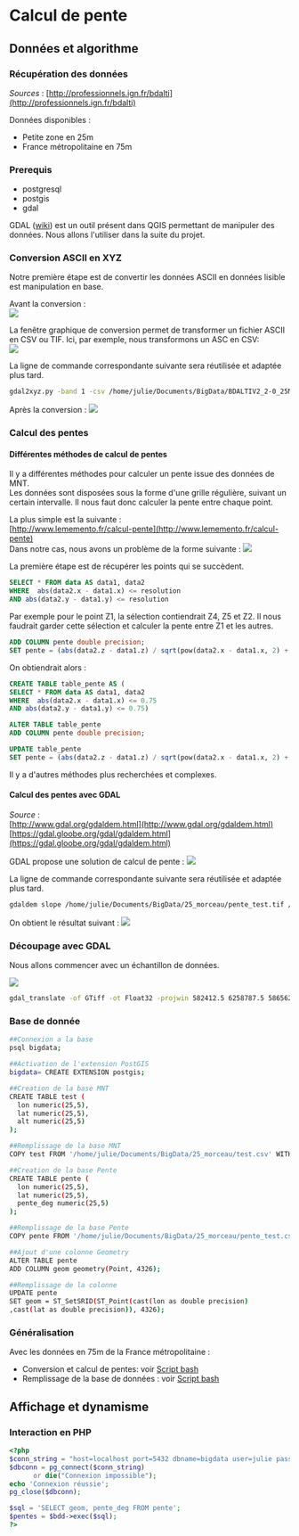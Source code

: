 # Calcul de pente #

## Données et algorithme ##

### Récupération des données ###

*Sources* : [http://professionnels.ign.fr/bdalti](http://professionnels.ign.fr/bdalti)

Données disponibles :
- Petite zone en 25m
- France métropolitaine en 75m

### Prerequis ###

- postgresql
- postgis
- gdal

GDAL ([wiki](https://en.wikipedia.org/wiki/GDAL)) est un outil présent dans QGIS permettant de manipuler des données. Nous allons l'utiliser dans la suite du projet.

### Conversion ASCII en XYZ ###

Notre première étape est de convertir les données ASCII en données lisible est manipulation en base.

Avant la conversion :  
![](./Images/Alti_asc.png)

La fenêtre graphique de conversion permet de transformer un fichier ASCII en CSV ou TIF. Ici, par exemple, nous transformons un ASC en CSV:  
![](./Images/GDAL_conversion.png)

La ligne de commande correspondante suivante sera réutilisée et adaptée plus tard.
```sh
gdal2xyz.py -band 1 -csv /home/julie/Documents/BigData/BDALTIV2_2-0_25M_ASC_LAMB93-IGN69_31_2016-04-04/BDALTIV2/1_DONNEES_LIVRAISON_2016-11-00293/BDALTIV2_MNT_25M_ASC_LAMB93_IGN69_31/BDALTIV2_25M_FXX_0575_6275_MNT_LAMB93_IGN69.asc /home/julie/Documents/BigData/25_morceau/BDALTIV2_25M_FXX_0575_6275_MNT_LAMB93_IGN69.csv
```
Après la conversion :
![](./Images/Alti_csv.png)

### Calcul des pentes ###

#### Différentes méthodes de calcul de pentes ####

Il y a différentes méthodes pour calculer un pente issue des données de MNT.  
Les données sont disposées sous la forme d'une grille régulière, suivant un certain intervalle. Il nous faut donc calculer la pente entre chaque point.

La plus simple est la suivante :   
[http://www.lememento.fr/calcul-pente](http://www.lememento.fr/calcul-pente)  
Dans notre cas, nous avons un problème de la forme suivante :
![](./Images/Pente_1.png)

La première étape est de récupérer les points qui se succèdent.
```SQL
SELECT * FROM data AS data1, data2
WHERE  abs(data2.x - data1.x) <= resolution
AND abs(data2.y - data1.y) <= resolution
```
Par exemple pour le point Z1, la sélection contiendrait Z4, Z5 et Z2. Il nous faudrait garder cette sélection et calculer la pente entre Z1 et les autres.
```SQL
ADD COLUMN pente double precision;
SET pente = (abs(data2.z - data1.z) / sqrt(pow(data2.x - data1.x, 2) + pow(data2.y - data1.y, 2))) * 100;
```
On obtiendrait alors :
```SQL
CREATE TABLE table_pente AS (
SELECT * FROM data AS data1, data2
WHERE  abs(data2.x - data1.x) <= 0.75
AND abs(data2.y - data1.y) <= 0.75)

ALTER TABLE table_pente
ADD COLUMN pente double precision;

UPDATE table_pente
SET pente = (abs(data2.z - data1.z) / sqrt(pow(data2.x - data1.x, 2) + pow(data2.y - data1.y, 2))) * 100;
```

Il y a d'autres méthodes plus recherchées et complexes.

#### Calcul des pentes avec GDAL ####

*Source* :    
[http://www.gdal.org/gdaldem.html](http://www.gdal.org/gdaldem.html)  
[https://gdal.gloobe.org/gdal/gdaldem.html](https://gdal.gloobe.org/gdal/gdaldem.html)

GDAL propose une solution de calcul de pente :
![](./Images/GDAL_pente.png)

La ligne de commande correspondante suivante sera réutilisée et adaptée plus tard.
```sh
gdaldem slope /home/julie/Documents/BigData/25_morceau/pente_test.tif /home/julie/Documents/BigData/25_morceau/pente_test.tif -of GTiff -b 1 -s 1 -compute_edges -p
```
On obtient le résultat suivant : 
![](./Images/Pente_csv.png)

### Découpage avec GDAL ###

Nous allons commencer avec un échantillon de données.

![](./Images/GDAL_decoupage.png)
```sh
gdal_translate -of GTiff -ot Float32 -projwin 582412.5 6258787.5 586562.5 6255337.5 -co COMPRESS=DEFLATE -co PREDICTOR=1 -co ZLEVEL=6 /home/julie/Documents/BigData/BDALTIV2_2-0_25M_ASC_LAMB93-IGN69_31_2016-04-04/BDALTIV2/1_DONNEES_LIVRAISON_2016-11-00293/BDALTIV2_MNT_25M_ASC_LAMB93_IGN69_31/BDALTIV2_25M_FXX_0575_6275_MNT_LAMB93_IGN69.asc /home/julie/Documents/BigData/25_morceau/decoupage_test.tif
```

### Base de donnée ###
```sh
##Connexion a la base
psql bigdata;

##Activation de l'extension PostGIS
bigdata= CREATE EXTENSION postgis;

##Creation de la base MNT
CREATE TABLE test (
  lon numeric(25,5),
  lat numeric(25,5),
  alt numeric(25,5)
);

##Remplissage de la base MNT
COPY test FROM '/home/julie/Documents/BigData/25_morceau/test.csv' WITH ENCODING 'UTF8' DELIMITER ',' CSV HEADER;

##Creation de la base Pente
CREATE TABLE pente (
  lon numeric(25,5),
  lat numeric(25,5),
  pente_deg numeric(25,5)
);

##Remplissage de la base Pente
COPY pente FROM '/home/julie/Documents/BigData/25_morceau/pente_test.csv' WITH ENCODING 'UTF8' DELIMITER ',' CSV HEADER;

##Ajout d'une colonne Geometry
ALTER TABLE pente
ADD COLUMN geom geometry(Point, 4326);

##Remplissage de la colonne
UPDATE pente
SET geom = ST_SetSRID(ST_Point(cast(lon as double precision)
,cast(lat as double precision)), 4326);
```
### Généralisation ###

Avec les données en 75m de la France métropolitaine :
- Conversion et calcul de pentes: voir [Script bash](./executable.sh)
- Remplissage de la base de données : voir [Script bash](./base.sh)

## Affichage et dynamisme ##

### Interaction en PHP ###  
```php
<?php
$conn_string = "host=localhost port=5432 dbname=bigdata user=julie password=julie";
$dbconn = pg_connect($conn_string)
      or die("Connexion impossible");
echo 'Connexion réussie';
pg_close($dbconn);

$sql = 'SELECT geom, pente_deg FROM pente';
$pentes = $bdd->exec($sql);
?>
```
